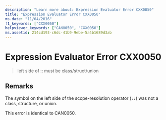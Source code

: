 ```yaml
---
description: "Learn more about: Expression Evaluator Error CXX0050"
title: "Expression Evaluator Error CXX0050"
ms.date: "11/04/2016"
f1_keywords: ["CXX0050"]
helpviewer_keywords: ["CAN0050", "CXX0050"]
ms.assetid: 214cd193-c6dc-41b9-9ebe-5a4b1689d3ab
---
```

# Expression Evaluator Error CXX0050

> left side of :: must be class/struct/union

## Remarks

The symbol on the left side of the scope-resolution operator (`::`) was not a class, structure, or union.

This error is identical to CAN0050.

